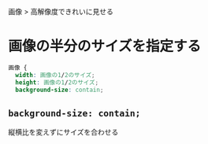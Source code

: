 画像 > 高解像度できれいに見せる
# 画像の半分のサイズを指定する  
```css
画像 {
  width: 画像の1/2のサイズ;
  height: 画像の1/2のサイズ;
  background-size: contain;
```

## ```background-size: contain;```
縦横比を変えずにサイズを合わせる

